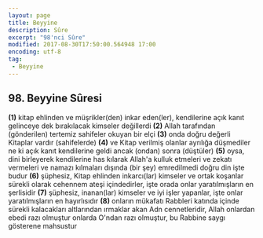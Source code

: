 ```yaml
---
layout: page
title: Beyyine
description: Sûre
excerpt: "98'nci Sûre"
modified: 2017-08-30T17:50:00.564948 17:00
encoding: utf-8
tag: 
 - Beyyine
---
```


## 98. Beyyine Sûresi

**(1)** kitap ehlinden ve müşrikler(den) inkar eden(ler), kendilerine açık kanıt gelinceye dek bırakılacak kimseler değillerdi
**(2)** Allah tarafından (gönderilen) tertemiz sahifeler okuyan bir elçi
**(3)** onda doğru değerli Kitaplar vardır (sahifelerde)
**(4)** ve Kitap verilmiş olanlar ayrılığa düşmediler ne ki açık kanıt kendilerine geldi ancak (ondan) sonra (düştüler)
**(5)** oysa, dini birleyerek kendilerine has kılarak Allah'a kulluk etmeleri ve zekatı vermeleri ve namazı kılmaları dışında (bir şey) emredilmedi doğru din işte budur
**(6)** şüphesiz, Kitap ehlinden inkarcı(lar) kimseler ve ortak koşanlar sürekli olarak cehennem ateşi içindedirler, işte orada onlar yaratılmışların en şerlisidir
**(7)** şüphesiz, inanan(lar) kimseler ve iyi işler yapanlar, işte onlar yaratılmışların en hayırlısıdır
**(8)** onların mükafatı Rabbleri katında içinde sürekli kalacakları altlarından ırmaklar akan Adn cennetleridir, Allah onlardan ebedi razı olmuştur onlarda O'ndan razı olmuştur, bu Rabbine saygı gösterene mahsustur
